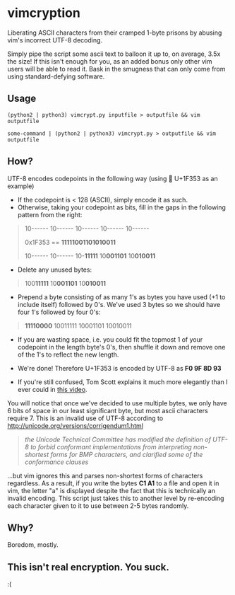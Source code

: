 # vimcryption
Liberating ASCII characters from their cramped 1-byte prisons by abusing vim's incorrect UTF-8 decoding.

Simply pipe the script some ascii text to balloon it up to, on average, 3.5x the size! If this isn't enough for you, as an added bonus only other vim users will be able to read it. Bask in the smugness that can only come from using standard-defying software.

## Usage
`(python2 | python3) vimcrypt.py inputfile > outputfile && vim outputfile`

`some-command | (python2 | python3) vimcrypt.py > outputfile && vim outputfile`

## How?
UTF-8 encodes codepoints in the following way (using 🍓 U+1F353 as an example)

* If the codepoint is < 128 (ASCII), simply encode it as such.
* Otherwise, taking your codepoint as bits, fill in the gaps in the following pattern from the right:

> 10------ 10------ 10------ 10------ 10------
>
> 0x1F353 == **11111001101010011**
>
> 10------ 10------ 10-**11111** 10**001101** 10**010011**

* Delete any unused bytes:

> 100**11111** 10**001101** 10**010011**

* Prepend a byte consisting of as many 1's as bytes you have used (+1 to include itself) followed by 0's. We've used 3 bytes so we should have four 1's followed by four 0's:

> **11110000** 10011111 10001101 10010011

* If you are wasting space, i.e. you could fit the topmost 1 of your codepoint in the length byte's 0's, then shuffle it down and remove one of the 1's to reflect the new length.

* We're done! Therefore U+1F353 is encoded by UTF-8 as **F0 9F 8D 93**

* If you're still confused, Tom Scott explains it much more elegantly than I ever could in [this video](https://www.youtube.com/watch?v=MijmeoH9LT4).

You will notice that once we've decided to use multiple bytes, we only have 6 bits of space in our least significant byte, but most ascii characters require 7. This is an invalid use of UTF-8 according to http://unicode.org/versions/corrigendum1.html

>_the Unicode Technical Committee has modified the definition of UTF-8 to forbid conformant implementations from interpreting non-shortest forms for BMP characters, and clarified some of the conformance clauses_

...but vim ignores this and parses non-shortest forms of characters regardless. As a result, if you write the bytes **C1 A1** to a file and open it in vim, the letter "a" is displayed despite the fact that this is technically an invalid encoding. This script just takes this to another level by re-encoding each character given to it to use between 2-5 bytes randomly.

## Why?
Boredom, mostly.

## This isn't real encryption. You suck.
:(

